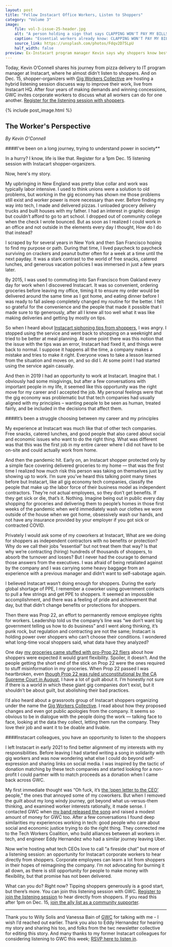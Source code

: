 ```yaml
---
layout: post
title: "Fellow Instacart Office Workers, Listen to Shoppers"
category: "Volume 3"
image:
    file: vol-3-issue-25-header.jpg
    alt: "A person holding a sign that says CLAPPING WON'T PAY MY BILLS"
    caption: "Essential workers already know: CLAPPING WON'T PAY MY BILLS"
    source_link: https://unsplash.com/photos/Fdqv2D75LpU
    half_width: false
preview: Ex-Instacart program manager Kevin says why shoppers know best
---
```


Today, Kevin O’Connell shares his journey from pizza delivery to IT program manager at Instacart, where he almost didn’t listen to shoppers. And on Dec. 15, shopper-organizers with [Gig Workers Collective](https://twitter.com/GigWC) are hosting a hybrid listening session discuess way to improve their work, live from Instacart HQ. After four years of making demands and winning concessions, GWC invites corporate workers to discuss what all workers can do for one another. [Register for the listening session with shoppers](https://us06web.zoom.us/meeting/register/tZ0lc-2rqjsjGNWRv-jilQnZwqgloOBCPhkZ).

<!-- DO NOT remove the excerpt tag -->
<!--excerpt-->
<!-- remaining content goes below here -->

<!-- DO NOT remove the header image -->
{% include post_image.html %}

## The Worker's Perspective

_By Kevin O'Connell_

####I’ve been on a long journey, trying to understand power in society**

In a hurry? I know, life is like that. Register for a 1pm Dec. 15 listening session with Instacart shopper-organizers.

Now, here's my story.

My upbringing in New England was pretty blue collar and work was typically labor intensive. I used to think unions were a solution to old problems, but working in the gig economy has shown me those problems still exist and worker power is more necessary than ever. Before finding my way into tech, I made and delivered pizzas. I unloaded grocery delivery trucks and built houses with my father. I had an interest in graphic design but couldn’t afford to go to art school. I dropped out of community college when the check I wrote bounced. But as soon as I realized I could work in an office and not outside in the elements every day I thought, How do I do that instead?

I scraped by for several years in New York and then San Francisco hoping to find my purpose or path. During that time, I lived paycheck to paycheck surviving on crackers and peanut butter often for a week at a time until the next payday. It was a stark contrast to the world of free snacks, catered lunches, and generous vacation policies I was immersed in just a few years later. 

By 2015, I was used to commuting into San Francisco from Oakland every day for work when I discovered Instacart. It was so convenient, ordering groceries before leaving my office, timing it to ensure my order would be delivered around the same time as I got home, and eating dinner before I was ready to fall asleep completely changed my routine for the better. I felt so grateful for the convenience and the people that made it possible that I made sure to tip generously, after all I knew all too well what it was like making deliveries and getting by mostly on tips. 

So when I heard about [Instacart siphoning tips from shoppers](https://www.theverge.com/2019/2/6/18214335/instacart-reverse-controversial-pay-policy-tip-stealing), I was angry. I stopped using the service and went back to shopping on a weeknight and tried to be better at meal planning. At some point there was this notion that the issue with the tips was an error, Instacart had fixed it, and things were back to normal. I suppose it happens all the time, a company makes a mistake and tries to make it right. Everyone vows to take a lesson learned from the situation and moves on, and so did I. At some point I had started using the service again casually. 

And then in 2019 I had an opportunity to work at Instacart. Imagine that. I obviously had some misgivings, but after a few conversations with important people in my life, it seemed like this opportunity was the right move for my career and I accepted the job. My personal feelings were that the gig economy was problematic but that tech companies had usually aligned with my principles – wanting people to be seen as human, treated fairly, and be included in the decisions that affect them.

####It’s been a struggle choosing between my career and my principles

My experience at Instacart was much like that of other tech companies. Free snacks, catered lunches, and good people that also cared about social and economic issues who want to do the right thing. What was different was that this was the first job in my entire career where I did not have to be on-site and could actually work from home. 

And then the pandemic hit. Early on, an Instacart shopper protected only by a simple face covering delivered groceries to my home — that was the first time I realized how much risk this person was taking on themselves just by showing up to work. I’m sure you’ve heard this talking point many times before but Instacart, like all gig economy tech companies, classify the people that make up the labor force of their business model as independent contractors. They’re not actual employees, so they don’t get benefits. If they get sick or die, that’s it. Nothing. Imagine being out in public every day shopping for groceries and delivering them to people’s homes in those first weeks of the pandemic when we’d immediately wash our clothes we wore outside of the house when we got home, obsessively wash our hands, and not have any insurance provided by your employer if you got sick or contracted COVID. 

Privately I would ask some of my coworkers at Instacart, What are we doing for shoppers as independent contractors with no benefits or protection? Why do we call their jobs “essential” but not treat them that way? Is that why we’re contracting (hiring) hundreds of thousands of shoppers, to absorb the turnover and losses? But I never had the courage to demand those answers from the executives. I was afraid of being retaliated against by the company and I was carrying some heavy baggage from an experience with a previous manager and didn’t want to self-sabotage again. 

I believed Instacart wasn’t doing enough for shoppers. During the early global shortage of PPE, I remember a coworker using government contacts to pull a few strings and get PPE to shoppers. It seemed an impossible accomplishment, and there was a feeling of pride and achievement that day, but that didn’t change benefits or protections for shoppers.

Then there was Prop 22, an effort to permanently remove employee rights for workers. Leadership told us the company’s line was “we don’t want big government telling us how to do business” and I went along thinking, it’s punk rock, but regulation and contracting are not the same; Instacart is holding power over shoppers who can’t choose their conditions. I wondered what long-time vocal shoppers said, what data have they analyzed?

One day [my groceries came stuffed with pro-Prop 22 fliers](https://sanfrancisco.cbslocal.com/2020/10/13/prop-22-instacart-provided-some-contract-workers-with-stickers-fliers-promoting-controversial-ballot-measure/) about how shoppers were expected it would grant flexibility. Spoiler, it doesn’t. And the people getting the short end of the stick on Prop 22 were the ones required to stuff misinformation in my groceries. When Prop 22 passed I was heartbroken, even [though Prop 22 was ruled unconstitutional by the CA Supreme Court in August](https://www.kqed.org/news/11885905/bay-area-judge-rules-uber-lyft-backed-prop-22-is-unconstitutional), I have a lot of guilt about it. I’m honestly not sure if there is a world in which these giant gig companies don’t exist, but it shouldn’t be about guilt, but abolishing their bad practices.

I’d also heard about a grassroots group of Instacart shoppers organizing under the name the [Gig Workers Collective](https://www.gigworkerscollective.org/). I read about how they proposed changes and even got public apologies from the company. It seems so obvious to be in dialogue with the people doing the work — talking face to face, looking at the data they collect, letting them run the company. They love their job and want it to be doable and livable.

####Instacart colleagues, you have an opportunity to listen to the shoppers

I left Instacart in early 2021 to find better alignment of my interests with my responsibilities. Before leaving I had started writing a song in solidarity with gig workers and was now wondering what else I could do beyond self-expression and sharing links on social media. I was inspired by the tactic of donation matching by these tech companies and started looking for a non-profit I could partner with to match proceeds as a donation when I came back across GWC. 

My first immediate thought was “Oh fuck, it’s [the ‘open letter to the CEO’](https://medium.com/@gigworkerscollective/dear-apoorva-mehta-founder-and-ceo-of-instacart-944ca4db6ad0) people,” the ones that annoyed some of my coworkers. But when I removed the guilt about my long windy journey, got beyond what us-versus-them thinking, and examined worker interests rationally, it made sense. I contacted GWC when [my band released the song](https://news.techworkerscoalition.org/2021/11/09/issue-24/) and raised a modest amount of money for GWC too. After a few conversations I found deep similarities my experiences working in tech: good people who care about social and economic justice trying to do the right thing. They connected me to the Tech Workers Coalition, who build alliances between all workers in tech, and engineer Eddy Hernandez who had a similar journey leaving Uber. 

Now we’re hosting what tech CEOs love to call “a fireside chat” but more of a listening session: an opportunity for Instacart corporate workers to hear directly from shoppers. Corporate employees can learn a lot from shoppers in their hopes of reimagining the company. I’m not advocating for burning it all down, as there is still opportunity for people to make money with flexibility, but that promise has not been delivered. 

What can you do? Right now? Tipping shoppers generously is a good start, but there’s more. You can join this listening session with GWC. [Register to join the listening session](https://us06web.zoom.us/meeting/register/tZ0lc-2rqjsjGNWRv-jilQnZwqgloOBCPhkZ) to hear directly from shoppers. If you read this after 1pm on Dec. 15, [join the ally list as a community supporter](https://www.gigworkerscollective.org/). 

<hr>

Thank you to Willy Solis and Vanessa Bain of [GWC](https://twitter.com/GigWC) for talking with me - I wish I’d reached out earlier. Thank you also to Eddy Hernandez for hearing my story and sharing his too, and folks from the twc newsletter collective for editing this story. And many thanks to my former Instacart colleagues for considering listening to GWC this week; [RSVP here to listen in](https://us06web.zoom.us/meeting/register/tZ0lc-2rqjsjGNWRv-jilQnZwqgloOBCPhkZ).
